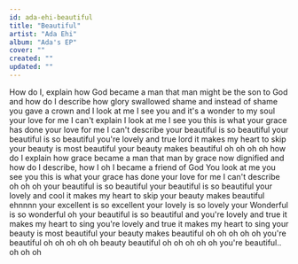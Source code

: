 ```yaml
---
id: ada-ehi-beautiful
title: "Beautiful"
artist: "Ada Ehi"
album: "Ada's EP"
cover: ""
created: ""
updated: ""
---
```


How do I, explain how God became a man
that man might be the son to God
and how do I describe how glory swallowed shame
and instead of shame you gave a crown
and I look at me I see you
and it's a wonder to my soul
your love for me I can't explain
I look at me I see you
this is what your grace has done
your love for me I can't describe
your beautiful is so beautiful
your beautiful is so beautiful
you're lovely and true
lord it makes my heart to skip
your beauty is most beautiful
your beauty makes beautiful
oh oh oh oh
how do I explain
how grace became a man
that man by grace now dignified
and how do I describe, how I oh I
became a friend of God
You look at me you see you
this is what your grace has done
your love for me I can't describe
oh oh oh
your beautiful is so beautiful
your beautiful is so beautiful
your lovely and cool
it makes my heart to skip
your beauty makes beautiful
ehnnnn
your excellent is so excellent
your lovely is so lovely
your Wonderful is so wonderful
oh your beautiful is so beautiful
and you're lovely and true
it makes my heart to sing
you're lovely and true it makes my heart to sing
your beauty is most beautiful
your beauty makes beautiful
oh oh oh oh oh
you're beautiful
oh oh oh oh oh
beauty beautiful
oh oh oh oh oh
you're beautiful..
oh oh oh